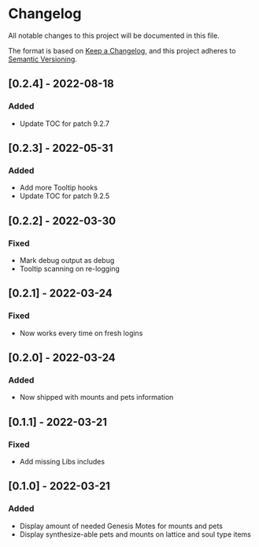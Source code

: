 # Changelog
All notable changes to this project will be documented in this file.

The format is based on [Keep a Changelog](https://keepachangelog.com/en/1.0.0/),
and this project adheres to [Semantic Versioning](https://semver.org/spec/v2.0.0.html).

## [0.2.4] - 2022-08-18
### Added
 - Update TOC for patch 9.2.7

## [0.2.3] - 2022-05-31
### Added
 - Add more Tooltip hooks
 - Update TOC for patch 9.2.5

## [0.2.2] - 2022-03-30
### Fixed
 - Mark debug output as debug
 - Tooltip scanning on re-logging

## [0.2.1] - 2022-03-24
### Fixed
 - Now works every time on fresh logins

## [0.2.0] - 2022-03-24
### Added
 - Now shipped with mounts and pets information

## [0.1.1] - 2022-03-21
### Fixed
 - Add missing Libs includes

## [0.1.0] - 2022-03-21
### Added
 - Display amount of needed Genesis Motes for mounts and pets
 - Display synthesize-able pets and mounts on lattice and soul type items
